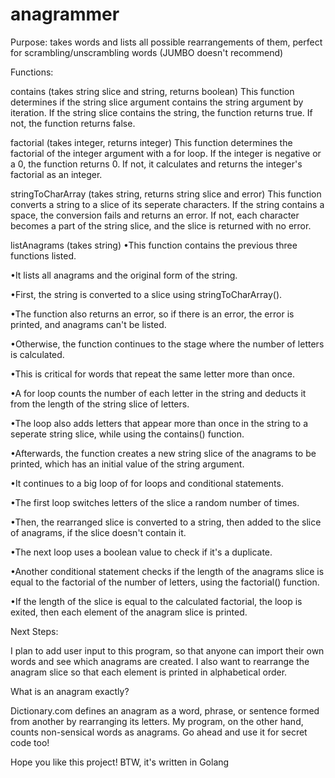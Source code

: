 # anagrammer
Purpose: takes words and lists all possible rearrangements of them, perfect for scrambling/unscrambling words (JUMBO doesn't recommend)

Functions:

contains (takes string slice and string, returns boolean) This function determines if the string slice argument contains the string argument by iteration. If the string slice contains the string, the function returns true. If not, the function returns false.

factorial (takes integer, returns integer) This function determines the factorial of the integer argument with a for loop. If the integer is negative or a 0, the function returns 0. If not, it calculates and returns the integer's factorial as an integer.

stringToCharArray (takes string, returns string slice and error) This function converts a string to a slice of its seperate characters. If the string contains a space, the conversion fails and returns an error. If not, each character becomes a part of the string slice, and the slice is returned with no error.

listAnagrams (takes string) •This function contains the previous three functions listed.

•It lists all anagrams and the original form of the string.

•First, the string is converted to a slice using stringToCharArray().

•The function also returns an error, so if there is an error, the error is printed, and anagrams can't be listed.

•Otherwise, the function continues to the stage where the number of letters is calculated.

•This is critical for words that repeat the same letter more than once.

•A for loop counts the number of each letter in the string and deducts it from the length of the string slice of letters.

•The loop also adds letters that appear more than once in the string to a seperate string slice, while using the contains() function.

•Afterwards, the function creates a new string slice of the anagrams to be printed, which has an initial value of the string argument.

•It continues to a big loop of for loops and conditional statements.

•The first loop switches letters of the slice a random number of times.

•Then, the rearranged slice is converted to a string, then added to the slice of anagrams, if the slice doesn't contain it.

•The next loop uses a boolean value to check if it's a duplicate.

•Another conditional statement checks if the length of the anagrams slice is equal to the factorial of the number of letters, using the factorial() function.

•If the length of the slice is equal to the calculated factorial, the loop is exited, then each element of the anagram slice is printed.

Next Steps:

I plan to add user input to this program, so that anyone can import their own words and see which anagrams are created. I also want to rearrange the anagram slice so that each element is printed in alphabetical order.

What is an anagram exactly?

Dictionary.com defines an anagram as a word, phrase, or sentence formed from another by rearranging its letters. My program, on the other hand, counts non-sensical words as anagrams. Go ahead and use it for secret code too!

Hope you like this project! BTW, it's written in Golang
